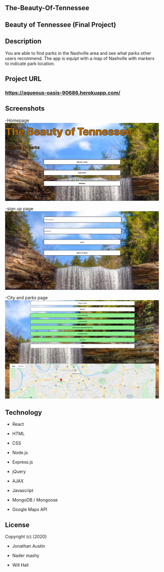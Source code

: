 ## The-Beauty-Of-Tennessee

## Beauty of Tennessee (Final Project)

## Description

You are able to find parks in the Nashville area and see what parks other users recommend. The app is equipt with a map of Nashville with markers to indicate park location.

## Project URL
### https://aqueous-oasis-90686.herokuapp.com/

## Screenshots

-Homepage
![Homepage](./public/img/Homepage.PNG)

-sign up page
![Loginpage](./public/img/Loginpage.PNG)

-City and parks page
![parks](./public/img/parks.PNG)

## Technology

- React

- HTML

- CSS

- Node.js

- Express.js

- jQuery

- AJAX

- Javascript

- MongoDB / Mongoose

- Google Maps API

## License

Copyright (c) [2020]

- Jonathan Austin

- Nader mashy

- Will Hall


